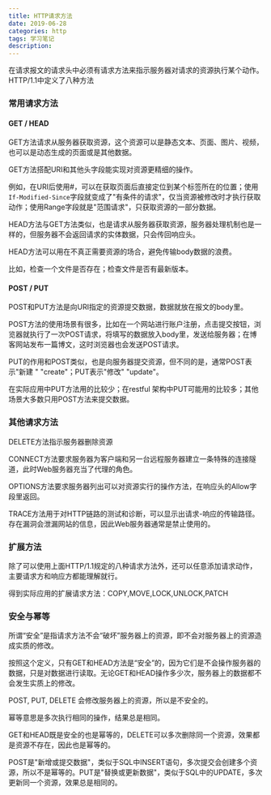 ```yaml
---
title: HTTP请求方法
date: 2019-06-28
categories: http
tags: 学习笔记
description: 
---
```


在请求报文的请求头中必须有请求方法来指示服务器对请求的资源执行某个动作。HTTP/1.1中定义了八种方法

### 常用请求方法

#### GET / HEAD

GET方法请求从服务器获取资源，这个资源可以是静态文本、页面、图片、视频，也可以是动态生成的页面或是其他数据。

GET方法搭配URI和其他头字段能实现对资源更精细的操作。

例如，在URI后使用#，可以在获取页面后直接定位到某个标签所在的位置；使用`If-Modified-Since`字段就变成了"有条件的请求"，仅当资源被修改时才执行获取动作；使用Range字段就是"范围请求"，只获取资源的一部分数据。



HEAD方法与GET方法类似，也是请求从服务器获取资源，服务器处理机制也是一样的，但服务器不会返回请求的实体数据，只会传回响应头。

HEAD方法可以用在不真正需要资源的场合，避免传输body数据的浪费。

比如，检查一个文件是否存在；检查文件是否有最新版本。

#### POST / PUT

POST和PUT方法是向URI指定的资源提交数据，数据就放在报文的body里。

POST方法的使用场景有很多，比如在一个网站进行账户注册，点击提交按钮，浏览器就执行了一次POST请求，将填写的数据放入body里，发送给服务器；在博客网站发布一篇博文，这时浏览器也会发送POST请求。



PUT的作用和POST类似，也是向服务器提交资源，但不同的是，通常POST表示"新建 " "create"；PUT表示"修改" "update"。

在实际应用中PUT方法用的比较少；在restful 架构中PUT可能用的比较多；其他场景大多数只用POST方法来提交数据。

### 其他请求方法

DELETE方法指示服务器删除资源

CONNECT方法要求服务器为客户端和另一台远程服务器建立一条特殊的连接隧道，此时Web服务器充当了代理的角色。

OPTIONS方法要求服务器列出可以对资源实行的操作方法，在响应头的Allow字段里返回。

TRACE方法用于对HTTP链路的测试和诊断，可以显示出请求-响应的传输路径。存在漏洞会泄漏网站的信息，因此Web服务器通常是禁止使用的。

### 扩展方法

除了可以使用上面HTTP/1.1规定的八种请求方法外，还可以任意添加请求动作，主要请求方和响应方都能理解就行。

得到实际应用的扩展请求方法：COPY,MOVE,LOCK,UNLOCK,PATCH

### 安全与幂等

所谓“安全”是指请求方法不会“破坏”服务器上的资源，即不会对服务器上的资源造成实质的修改。

按照这个定义，只有GET和HEAD方法是“安全”的，因为它们是不会操作服务器的数据，只是对数据进行读取。无论GET和HEAD操作多少次，服务器上的数据都不会发生实质上的修改。

POST, PUT, DELETE 会修改服务器上的资源，所以是不安全的。



幂等意思是多次执行相同的操作，结果总是相同。

GET和HEAD既是安全的也是幂等的，DELETE可以多次删除同一个资源，效果都是资源不存在，因此也是幂等的。

POST是"新增或提交数据"，类似于SQL中INSERT语句，多次提交会创建多个资源，所以不是幂等的。PUT是"替换或更新数据"，类似于SQL中的UPDATE，多次更新同一个资源，效果总是相同的。
